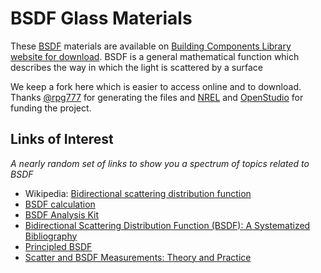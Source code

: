 # BSDF Glass Materials

These [BSDF]( https://en.wikipedia.org/wiki/Bidirectional_scattering_distribution_function ) materials are available on [Building Components Library website for download](https://bcl.nrel.gov/search/site/BSDF). BSDF is a general mathematical function which describes the way in which the light is scattered by a surface

We keep a fork here which is easier to access online and to download. Thanks [@rpg777]( https://github.com/rpg777 ) for generating the files and [NREL]( https://www.nrel.gov/ ) and [OpenStudio]( https://www.openstudio.net/ ) for funding the project.

## Links of Interest

_A nearly random set of links to show you a spectrum of topics related to BSDF_

* Wikipedia: [Bidirectional scattering distribution function]( https://en.wikipedia.org/wiki/Bidirectional_scattering_distribution_function )
* [BSDF calculation]( https://kb.lumerical.com/en/index.html?particle_scattering_bsdf.html )
* [BSDF Analysis Kit]( http://www.instrumentsystems.com/fileadmin/editors/downloads/Products/Datenblatt_BSDF_en_web.pdf )
* [Bidirectional Scattering Distribution Function (BSDF): A Systematized Bibliography]( https://www.ncbi.nlm.nih.gov/pmc/articles/PMC4930030/ )
* [Principled BSDF]( https://docs.blender.org/manual/en/dev/render/cycles/nodes/types/shaders/principled.html )
* [Scatter and BSDF Measurements: Theory and Practice]( https://www.photonics.com/a63100/Scatter_and_BSDF_Measurements_Theory_and_Practice )
